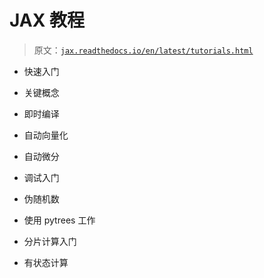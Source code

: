 # JAX 教程

> 原文：[`jax.readthedocs.io/en/latest/tutorials.html`](https://jax.readthedocs.io/en/latest/tutorials.html)

-   快速入门

+   关键概念

+   即时编译

+   自动向量化

+   自动微分

+   调试入门

+   伪随机数

+   使用 pytrees 工作

+   分片计算入门

+   有状态计算

